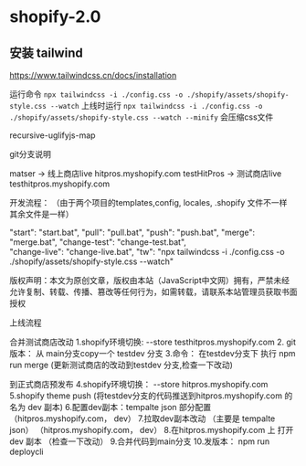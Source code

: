 # shopify-2.0

## 安装 tailwind
https://www.tailwindcss.cn/docs/installation

运行命令    ``` npx tailwindcss -i ./config.css -o ./shopify/assets/shopify-style.css --watch ```
上线时运行  ``` npx tailwindcss -i ./config.css -o ./shopify/assets/shopify-style.css --watch --minify ``` 会压缩css文件

recursive-uglifyjs-map

git分支说明

matser -> 线上商店live  hitpros.myshopify.com
testHitPros -> 测试商店live testhitpros.myshopify.com

开发流程：
（由于两个项目的templates,config, locales, .shopify 文件不一样 其余文件是一样）



"start": "start.bat",
"pull": "pull.bat",
"push": "push.bat",
"merge": "merge.bat",
"change-test": "change-test.bat",  
"change-live": "change-live.bat",
"tw": "npx tailwindcss -i ./config.css -o ./shopify/assets/shopify-style.css --watch"

版权声明：本文为原创文章，版权由本站（JavaScript中文网）拥有，严禁未经允许复制、转载、传播、篡改等任何行为，如需转载，请联系本站管理员获取书面授权


上线流程

合并测试商店改动
1.shopify环境切换: --store testhitpros.myshopify.com
2. git版本： 从 main分支copy一个 testdev 分支
3.命令： 在testdev分支下 执行 npm run merge (更新测试商店的改动到testdev 分支,检查一下改动)

到正式商店预发布
4.shopify环境切换： --store hitpros.myshopify.com
5.shopify theme push (将testdev分支的代码推送到hitpros.myshopify.com 的 名为 dev 副本)
6.配置dev副本：tempalte json 部分配置 （hitpros.myshopify.com， dev）
7.拉取dev副本改动 （主要是 tempalte json） （hitpros.myshopify.com， dev）
8.在hitpros.myshopify.com 上 打开 dev 副本 （检查一下改动）
9.合并代码到main分支
10.发版本： npm run deploycli
